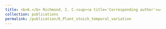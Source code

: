 ```yaml
---
title: <b>6.</b> Richmond, I. C.<sup><a title='Corresponding author'>✉</a></sup>, Leroux, S. H., Vander Wal, E., Heckford, T. R., <u>Rizzuto, M.</u>, Balluffi-Fry, J., Kennah, J., Wiersma, Y. F. [in review]. **Temporal variation and its drivers in the elemental traits of four boreal plant species.**
collection: publications
permalink: /publication/6_Plant_stoich_temporal_variation
---
```

